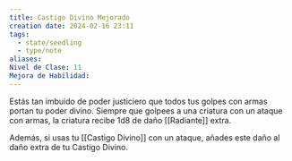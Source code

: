 ```yaml
---
title: Castigo Divino Mejorado
creation date: 2024-02-16 23:11
tags:
  - state/seedling
  - type/note
aliases: 
Nivel de Clase: 11
Mejora de Habilidad:
---
```

Estás tan imbuido de poder justiciero que todos tus golpes con armas portan tu poder divino.
Siempre que golpees a una criatura con un ataque con armas, la criatura recibe 1d8 de daño
[[Radiante]] extra. 

Además, si usas tu [[Castigo Divino]] con un ataque, añades este daño al daño extra de tu Castigo Divino.


